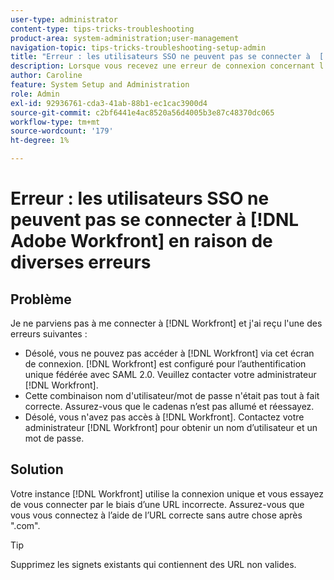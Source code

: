 ```yaml
---
user-type: administrator
content-type: tips-tricks-troubleshooting
product-area: system-administration;user-management
navigation-topic: tips-tricks-troubleshooting-setup-admin
title: "Erreur : les utilisateurs SSO ne peuvent pas se connecter à  [!DNL Adobe Workfront] en raison de diverses erreurs"
description: Lorsque vous recevez une erreur de connexion concernant l’authentification unique fédérée, votre combinaison nom d’utilisateur/mot de passe ou votre accès à l’instance  [!DNL Workfront], the problem might be that your [!DNL Workfront] utilise l’authentification unique et que vous essayez de vous connecter à l’aide d’une URL incorrecte. Assurez-vous que vous vous connectez à l’aide de l’URL correcte sans rien après ".com".
author: Caroline
feature: System Setup and Administration
role: Admin
exl-id: 92936761-cda3-41ab-88b1-ec1cac3900d4
source-git-commit: c2bf6441e4ac8520a56d4005b3e87c48370dc065
workflow-type: tm+mt
source-wordcount: '179'
ht-degree: 1%

---
```


# Erreur : les utilisateurs SSO ne peuvent pas se connecter à [!DNL Adobe Workfront] en raison de diverses erreurs

## Problème

Je ne parviens pas à me connecter à [!DNL Workfront] et j&#39;ai reçu l&#39;une des erreurs suivantes :

* Désolé, vous ne pouvez pas accéder à [!DNL Workfront] via cet écran de connexion. [!DNL Workfront] est configuré pour l’authentification unique fédérée avec SAML 2.0. Veuillez contacter votre administrateur [!DNL Workfront].
* Cette combinaison nom d&#39;utilisateur/mot de passe n&#39;était pas tout à fait correcte. Assurez-vous que le cadenas n’est pas allumé et réessayez.
* Désolé, vous n&#39;avez pas accès à [!DNL Workfront]. Contactez votre administrateur [!DNL Workfront] pour obtenir un nom d’utilisateur et un mot de passe.

## Solution

Votre instance [!DNL Workfront] utilise la connexion unique et vous essayez de vous connecter par le biais d’une URL incorrecte. Assurez-vous que vous vous connectez à l’aide de l’URL correcte sans autre chose après &quot;.com&quot;.

>[!TIP]
>
>Supprimez les signets existants qui contiennent des URL non valides.
